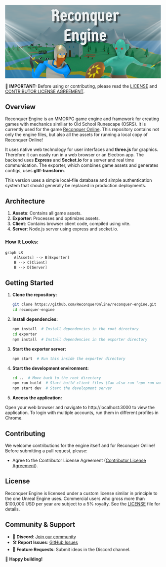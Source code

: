 ![alt text](https://github.com/ReconquerOnline/reconquer-engine/blob/master/header.png?raw=true)

🚨 **IMPORTANT:** Before using or contributing, please read the [LICENSE](LICENSE) and [CONTRIBUTOR LICENSE AGREEMENT](CONTRIBUTOR_LICENSE_AGREEMENT.md).

## Overview

Reconquer Engine is an MMORPG game engine and framework for creating games with mechanics similiar to Old School Runescape (OSRS). It is currently used for the game [Reconquer Online](https://news.reconquer.online/). This repository contains not only the engine files, but also all the assets for running a local copy of Reconquer Online!

It uses native web technology for user interfaces and **three.js** for graphics. Therefore it can easily run in a web browser or an Electron app. The backend uses **Express** and **Socket.io** for a server and real time communication. The exporter, which combines game assets and generates configs, uses **gltf-transform**.

This version uses a simple local-file database and simple authentication system that should generally be replaced in production deployments.

## Architecture

1. **Assets**: Contains all game assets.
2. **Exporter**: Processes and optimizes assets.
3. **Client**: Contains browser client code, compiled using vite.
4. **Server**: Node.js server using express and socket.io.

### How It Looks:
```mermaid
graph LR
    A[Assets] --> B[Exporter]
    B --> C[Client]
    B --> D[Server]
```

## Getting Started

1. **Clone the repository:**
   ```bash
   git clone https://github.com/ReconquerOnline/reconquer-engine.git
   cd reconquer-engine
   ```
2. **Install dependencies:**
   ```bash
   npm install  # Install dependencies in the root directory
   cd exporter
   npm install  # Install dependencies in the exporter directory
   ```
3. **Start the exporter server:**
   ```bash
   npm start  # Run this inside the exporter directory
   ```
4. **Start the development environment:**
   ```bash
   cd ..  # Move back to the root directory
   npm run build  # Start build client files (Can also run "npm run watch" in a separate terminal)
   npm start dev  # Start the development server
   ```
5. **Access the application:**

Open your web browser and navigate to http://localhost:3000 to view the application. To login with multiple accounts, run them in different profiles in Chrome.

## Contributing

We welcome contributions for the engine itself and for Reconquer Online! Before submitting a pull request, please:

- Agree to the Contributor License Agreement ([Contributor License Agreement](CONTRIBUTOR_LICENSE_AGREEMENT.md)).

## License

Reconquer Engine is licensed under a custom license similar in principle to the one Unreal Engine uses. Commercial users who gross more than $100,000 USD per year are subject to a 5% royalty. See the [LICENSE](LICENSE.md) file for details.

## Community & Support

- 📢 **Discord**: [Join our community](https://discord.gg/5VqPUfdMn9)
- 🛠 **Report Issues**: [GitHub Issues](https://github.com/ReconquerOnline/reconquer-engine/issues)
- 🌱 **Feature Requests**: Submit ideas in the Discord channel.

🚀 **Happy building!**

